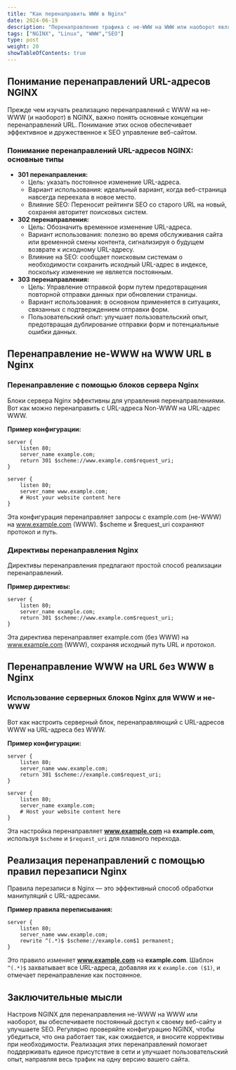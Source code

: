 ```yaml
---
title: "Как перенаправить WWW в Nginx"
date: 2024-06-19
description: "Перенаправление трафика с не-WWW на WWW или наоборот является обычным требованием для обеспечения постоянного доступа к вашему веб-сайту, улучшения SEO и улучшения пользовательского опыта. Такая настройка гарантирует, что все посетители будут направлены на одну версию вашего сайта, что помогает индексировать поисковые системы и устраняет проблемы с дублированием контента."
tags: ["NGINX", "Linux", "WWW","SEO"]
type: post
weight: 20
showTableOfContents: true
---
```

## Понимание перенаправлений URL-адресов NGINX
Прежде чем изучать реализацию перенаправлений с WWW на не-WWW (и наоборот) в NGINX, важно понять основные концепции перенаправлений URL. Понимание этих основ обеспечивает эффективное и дружественное к SEO управление веб-сайтом.

### Понимание перенаправлений URL-адресов NGINX: основные типы
- **301 перенаправления:**
    - Цель: указать постоянное изменение URL-адреса.
    - Вариант использования: идеальный вариант, когда веб-страница навсегда переехала в новое место.
    - Влияние SEO: Переносит рейтинги SEO со старого URL на новый, сохраняя авторитет поисковых систем.
- **302 перенаправления:**
    - Цель: Обозначить временное изменение URL-адреса.
    - Вариант использования: полезно во время обслуживания сайта или временной смены контента, сигнализируя о будущем возврате к исходному URL-адресу.
    - Влияние на SEO: сообщает поисковым системам о необходимости сохранить исходный URL-адрес в индексе, поскольку изменение не является постоянным.
- **303 перенаправления:**
    - Цель: Управление отправкой форм путем предотвращения повторной отправки данных при обновлении страницы.
    - Вариант использования: в основном применяется в ситуациях, связанных с подтверждением отправки форм.
    - Пользовательский опыт: улучшает пользовательский опыт, предотвращая дублирование отправки форм и потенциальные ошибки данных.
## Перенаправление не-WWW на WWW URL в Nginx
### Перенаправление с помощью блоков сервера Nginx
Блоки сервера Nginx эффективны для управления перенаправлениями. Вот как можно перенаправить с URL-адреса Non-WWW на URL-адрес WWW.

**Пример конфигурации:**
```
server {
    listen 80;
    server_name example.com;
    return 301 $scheme://www.example.com$request_uri;
}

server {
    listen 80;
    server_name www.example.com;
    # Host your website content here
}
```
Эта конфигурация перенаправляет запросы с example.com (не-WWW) на www.example.com (WWW). $scheme и $request_uri сохраняют протокол и путь.

### Директивы перенаправления Nginx
Директивы перенаправления предлагают простой способ реализации перенаправлений.

**Пример директивы:**
```
server {
    listen 80;
    server_name example.com;
    return 301 $scheme://www.example.com$request_uri;
}
```
Эта директива перенаправляет example.com (без WWW) на www.example.com (WWW), сохраняя исходный путь URL и протокол.

## Перенаправление WWW на URL без WWW в Nginx
### Использование серверных блоков Nginx для WWW и не-WWW
Вот как настроить серверный блок, перенаправляющий с URL-адресов WWW на URL-адреса без WWW.

**Пример конфигурации:**
```
server {
    listen 80;
    server_name www.example.com;
    return 301 $scheme://example.com$request_uri;
}

server {
    listen 80;
    server_name example.com;
    # Host your website content here
}
```
Эта настройка перенаправляет **www.example.com** на **example.com**, используя `$scheme` и `$request_uri` для плавного перехода.

## Реализация перенаправлений с помощью правил перезаписи Nginx
Правила перезаписи в Nginx — это эффективный способ обработки манипуляций с URL-адресами.

**Пример правила переписывания:**
```
server {
    listen 80;
    server_name www.example.com;
    rewrite ^(.*)$ $scheme://example.com$1 permanent;
}
```
Это правило изменяет **www.example.com** на **example.com**. Шаблон `^(.*)$` захватывает все URL-адреса, добавляя их к `example.com ($1)`, и отмечает перенаправление как постоянное.

## Заключительные мысли
Настроив NGINX для перенаправления не-WWW на WWW или наоборот, вы обеспечиваете постоянный доступ к своему веб-сайту и улучшаете SEO. Регулярно проверяйте конфигурацию NGINX, чтобы убедиться, что она работает так, как ожидается, и вносите коррективы при необходимости. Реализация этих перенаправлений помогает поддерживать единое присутствие в сети и улучшает пользовательский опыт, направляя весь трафик на одну версию вашего сайта.
